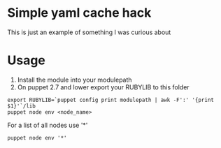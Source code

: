 # Simple yaml cache hack
This is just an example of something I was curious about  
# Usage
1. Install the module into your modulepath
2. On puppet 2.7 and lower export your RUBYLIB to this folder

```shell
export RUBYLIB=`puppet config print modulepath | awk -F':' '{print $1}'`/lib
puppet node env <node_name>
```

For a list of all nodes use '*'  

```shell
puppet node env '*'
```
